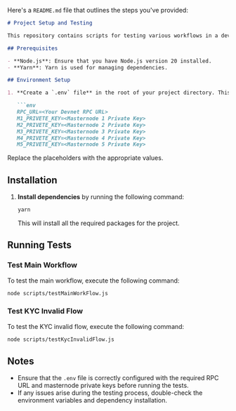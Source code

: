 Here's a `README.md` file that outlines the steps you've provided:

```markdown
# Project Setup and Testing

This repository contains scripts for testing various workflows in a development environment. The steps below will guide you through setting up the environment, installing dependencies, and running tests.

## Prerequisites

- **Node.js**: Ensure that you have Node.js version 20 installed.
- **Yarn**: Yarn is used for managing dependencies.

## Environment Setup

1. **Create a `.env` file** in the root of your project directory. This file will contain the following environment variables:

   ```env
   RPC_URL=<Your Devnet RPC URL>
   M1_PRIVETE_KEY=<Masternode 1 Private Key>
   M2_PRIVETE_KEY=<Masternode 2 Private Key>
   M3_PRIVETE_KEY=<Masternode 3 Private Key>
   M4_PRIVETE_KEY=<Masternode 4 Private Key>
   M5_PRIVETE_KEY=<Masternode 5 Private Key>
   ```

   Replace the placeholders with the appropriate values.

## Installation

1. **Install dependencies** by running the following command:

   ```bash
   yarn
   ```

   This will install all the required packages for the project.

## Running Tests

### Test Main Workflow

To test the main workflow, execute the following command:

```bash
node scripts/testMainWorkFlow.js
```

### Test KYC Invalid Flow

To test the KYC invalid flow, execute the following command:

```bash
node scripts/testKycInvalidFlow.js
```

## Notes

- Ensure that the `.env` file is correctly configured with the required RPC URL and masternode private keys before running the tests.
- If any issues arise during the testing process, double-check the environment variables and dependency installation.
